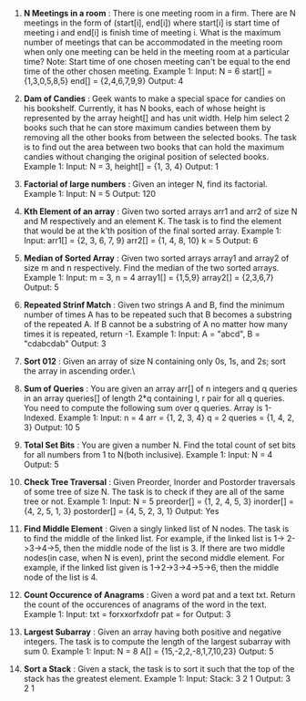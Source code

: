 1. **N Meetings in a room** : There is one meeting room in a firm. There are N meetings in the form of (start[i], end[i]) where start[i] is start time of meeting i and end[i] is finish time of meeting i.
What is the maximum number of meetings that can be accommodated in the meeting room when only one meeting can be held in the meeting room at a particular time?
Note: Start time of one chosen meeting can't be equal to the end time of the other chosen meeting.
Example 1:
Input:
N = 6
start[] = {1,3,0,5,8,5}
end[] =  {2,4,6,7,9,9}
Output: 
4

2. **Dam of Candies** : Geek wants to make a special space for candies on his bookshelf. Currently, it has N books, each of whose height is represented by the array height[] and has unit width.
Help him select 2 books such that he can store maximum candies between them by removing all the other books from between the selected books. The task is to find out the area between two books that can hold the maximum candies without changing the original position of selected books. 
Example 1:
Input: N = 3, height[] = {1, 3, 4}
Output: 1

3. **Factorial of large numbers** : Given an integer N, find its factorial.
Example 1:
Input: N = 5
Output: 120

4. **Kth Element of an array** : Given two sorted arrays arr1 and arr2 of size N and M respectively and an element K. The task is to find the element that would be at the k’th position of the final sorted array.
Example 1:
Input:
arr1[] = {2, 3, 6, 7, 9}
arr2[] = {1, 4, 8, 10}
k = 5
Output:
6

5. **Median of Sorted Array** : Given two sorted arrays array1 and array2 of size m and n respectively. Find the median of the two sorted arrays.
Example 1:
Input:
m = 3, n = 4
array1[] = {1,5,9}
array2[] = {2,3,6,7}
Output: 5

6. **Repeated Strinf Match** : Given two strings A and B, find the minimum number of times A has to be repeated such that B becomes a substring of the repeated A. If B cannot be a substring of A no matter how many times it is repeated, return -1.
Example 1:
Input: A = "abcd", B = "cdabcdab"
Output: 3

7. **Sort 012** : Given an array of size N containing only 0s, 1s, and 2s; sort the array in ascending order.\

8. **Sum of Queries** : You are given an array arr[] of n integers and q queries in an array queries[] of length 2*q containing l, r pair for all q queries. You need to compute the following sum over q queries.
Array is 1-Indexed.
Example 1:
Input: n = 4
arr = {1, 2, 3, 4}
q = 2
queries = {1, 4, 2, 3}
Output: 10 5

9. **Total Set Bits** : You are given a number N. Find the total count of set bits for all numbers from 1 to N(both inclusive).
Example 1:
Input: N = 4
Output: 5

10. **Check Tree Traversal** : Given Preorder, Inorder and Postorder traversals of some tree of size N. The task is to check if they are all of the same tree or not.
Example 1:
Input:
N = 5
preorder[] = {1, 2, 4, 5, 3}
inorder[] = {4, 2, 5, 1, 3}
postorder[] = {4, 5, 2, 3, 1}
Output: Yes

11. **Find Middle Element** : Given a singly linked list of N nodes.
The task is to find the middle of the linked list. For example, if the linked list is
1-> 2->3->4->5, then the middle node of the list is 3.
If there are two middle nodes(in case, when N is even), print the second middle element.
For example, if the linked list given is 1->2->3->4->5->6, then the middle node of the list is 4.

12. **Count Occurence of Anagrams** : Given a word pat and a text txt. Return the count of the occurences of anagrams of the word in the text.
Example 1:
Input:
txt = forxxorfxdofr
pat = for
Output: 3

13. **Largest Subarray** : Given an array having both positive and negative integers. The task is to compute the length of the largest subarray with sum 0.
Example 1:
Input:
N = 8
A[] = {15,-2,2,-8,1,7,10,23}
Output: 5

14. **Sort a Stack** : Given a stack, the task is to sort it such that the top of the stack has the greatest element.
Example 1:
Input:
Stack: 3 2 1
Output: 3 2 1
